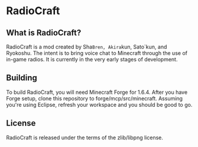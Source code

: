 RadioCraft
==========

What is RadioCraft?
-------------------

RadioCraft is a mod created by Sha`Bren, Akira`kun, Sato`kun,
and Ryokoshu. The intent is to bring voice chat to Minecraft
through the use of in-game radios. It is currently in the 
very early stages of development.

Building
--------

To build RadioCraft, you will need Minecraft Forge for 1.6.4.
After you have Forge setup, clone this repository to
forge/mcp/src/minecraft. Assuming you're using Eclipse,
refresh your workspace and you should be good to go.

License
-------
RadioCraft is released under the terms of the zlib/libpng 
license.
